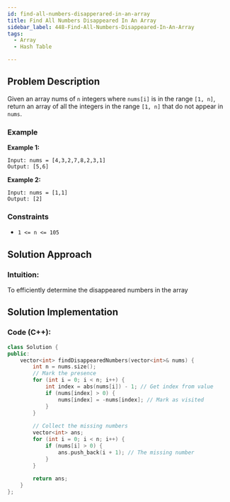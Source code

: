 ```yaml
---
id: find-all-numbers-disapperared-in-an-array
title: Find All Numbers Disappeared In An Array
sidebar_label: 448-Find-All-Numbers-Disappeared-In-An-Array
tags:
  - Array
  - Hash Table

---
```


## Problem Description

Given an array nums of `n` integers where `nums[i]` is in the range `[1, n]`, return an array of all the integers in the range `[1, n]` that do not appear in `nums`.


### Example

**Example 1:**

```
Input: nums = [4,3,2,7,8,2,3,1]
Output: [5,6]
```

**Example 2:**
```
Input: nums = [1,1]
Output: [2]
```

### Constraints

- `1 <= n <= 105`

## Solution Approach

### Intuition:

To efficiently determine the disappeared numbers in the array


## Solution Implementation

### Code (C++):

```cpp
class Solution {
public:
    vector<int> findDisappearedNumbers(vector<int>& nums) {
        int n = nums.size();
        // Mark the presence
        for (int i = 0; i < n; i++) {
            int index = abs(nums[i]) - 1; // Get index from value
            if (nums[index] > 0) {
                nums[index] = -nums[index]; // Mark as visited
            }
        }
        
        // Collect the missing numbers
        vector<int> ans;
        for (int i = 0; i < n; i++) {
            if (nums[i] > 0) {
                ans.push_back(i + 1); // The missing number
            }
        }
        
        return ans;
    }
};

```